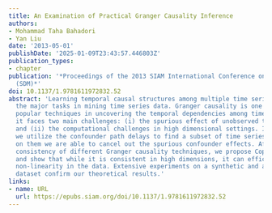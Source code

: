 ```yaml
---
title: An Examination of Practical Granger Causality Inference
authors:
- Mohammad Taha Bahadori
- Yan Liu
date: '2013-05-01'
publishDate: '2025-01-09T23:43:57.446803Z'
publication_types:
- chapter
publication: '*Proceedings of the 2013 SIAM International Conference on Data Mining
  (SDM)*'
doi: 10.1137/1.9781611972832.52
abstract: 'Learning temporal causal structures among multiple time series is one of
  the major tasks in mining time series data. Granger causality is one of the most
  popular techniques in uncovering the temporal dependencies among time series; however
  it faces two main challenges: (i) the spurious effect of unobserved time series
  and (ii) the computational challenges in high dimensional settings. In this paper,
  we utilize the confounder path delays to find a subset of time series that via conditioning
  on them we are able to cancel out the spurious confounder effects. After study of
  consistency of different Granger causality techniques, we propose Copula-Granger
  and show that while it is consistent in high dimensions, it can efficiently capture
  non-linearity in the data. Extensive experiments on a synthetic and a social networking
  dataset confirm our theoretical results.'
links:
- name: URL
  url: https://epubs.siam.org/doi/10.1137/1.9781611972832.52
---
```

